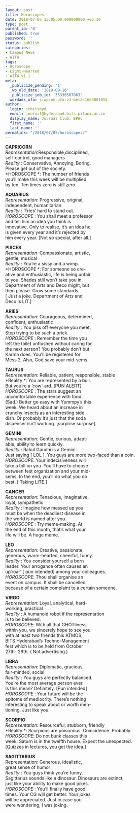 ```yaml
---
layout: post
title: Horoscopes
date: 2018-07-05 15:05:00.000000000 +05:30
type: post
parent_id: '0'
published: true
password: ''
status: publish
categories:
- Campus News
- WITW
tags:
- Horoscope
- Light-Hearted
- WITW v1.1
meta:
  _publicize_pending: '1'
  _wp_old_date: '2019-09-16'
  _publicize_job_id: '35336587063'
  wordads_ufa: s:wpcom-ufa-v3-beta:1663801055
author:
  login: jcbitshyd
  email: journal@hyderabad.bits-pilani.ac.in
  display_name: Journal Club, BPHC
  first_name: ''
  last_name: ''
permalink: "/2018/07/05/horoscopes/"
---
```

<p><!-- wp:paragraph --></p>
<p><strong>CAPRICORN</strong><br />
<em>Representation</em>:Responsible,disciplined,<br />
self-control, good managers<br />
<em>Reality</em> : Conservative, Annoying, Boring.<br />
Please get out of the society.<br />
*HOROSCOPE *: The number of friends<br />
you’ll make this week will be multiplied<br />
by ten. Ten times zero is still zero.</p>
<p><!-- /wp:paragraph --></p>
<p><!-- wp:paragraph --></p>
<p><strong>AQUARIUS</strong><br />
<em>Representation</em>: Progressive, original,<br />
independent, humanitarian<br />
<em>Reality</em> : ‘Tries’ hard to stand out.<br />
<em>HOROSCOPE</em> : You shall meet a professor<br />
and tell him an idea you think is<br />
innovative. Only to realise, it’s an idea he<br />
is given every year and it’s rejected by<br />
him every year. [Not so special, after all.]</p>
<p><!-- /wp:paragraph --></p>
<p><!-- wp:paragraph --></p>
<p><strong>PISCES</strong><br />
<em>Representation</em> :Compassionate, artistic,<br />
gentle, musical<br />
<em>Reality</em> : You’re a sissy and a wimp.<br />
*HOROSCOPE *: For someone so cre-<br />
ative and enthusiastic, life is being unfair<br />
to you. Shades still won’t take you in.<br />
Department of Arts and Deco might, but<br />
then please. Grow some standards.<br />
[ Just a joke. Department of Arts and<br />
Deco is LIT.]</p>
<p><!-- /wp:paragraph --></p>
<p><!-- wp:paragraph --></p>
<p><strong>ARIES</strong><br />
<em>Representation</em>: Courageous, determined,<br />
confident, enthusiastic<br />
<em>Reality</em> : You piss off everyone you meet.<br />
Stop trying to be such a prick.<br />
<em>HOROSCOPE</em> : Remember the time you<br />
left the toilet unflushed without caring for<br />
the next person? You probably don’t but<br />
Karma does. You’ll be registered for<br />
Mess 2. Also, God save your mid-sems.</p>
<p><!-- /wp:paragraph --></p>
<p><!-- wp:paragraph --></p>
<p><strong>TAURUS</strong><br />
<em>Representation</em>: Reliable, patient, responsible, stable<br />
*Reality *: You are represented by a bull.<br />
But you’re a ‘cow’-ard. [PUN ALERT]<br />
<em>HOROSCOPE</em> : The stars suggest an<br />
uncomfortable experience with food.<br />
(Sad.) Better go easy with Yummpy’s this<br />
week. We heard about an increase in<br />
crunchy insects as an interesting side<br />
dish. Or probably it’s just that the soda<br />
dispenser isn’t working. [surprise surprise].</p>
<p><!-- /wp:paragraph --></p>
<p><!-- wp:paragraph --></p>
<p><strong>GEMINI</strong><br />
<em>Representation</em>: Gentle, curious, adapt-<br />
able, ability to learn quickly.<br />
<em>Reality</em> : Rahul Gandhi is a Gemini.<br />
Just saying [ LOL ]. You guys are more two-faced than a coin.<br />
<em>HOROSCOPE</em>: Your indecisiveness will<br />
take a toll on you. You’ll have to choose<br />
between fest organization and your mid-<br />
sems. In the end, you’ll do what you do<br />
best. [ Taking LITE.]</p>
<p><!-- /wp:paragraph --></p>
<p><!-- wp:paragraph --></p>
<p><strong>CANCER</strong><br />
<em>Representation</em>: Tenacious, imaginative,<br />
loyal, sympathetic<br />
<em>Reality</em> : Imagine how messed up you<br />
must be when the deadliest disease in<br />
the world is named after you.<br />
<em>HOROSCOPE</em> : Try meme-making. At<br />
the end of this month, that’s what your<br />
life will be. A huge meme.</p>
<p><!-- /wp:paragraph --></p>
<p><!-- wp:paragraph --></p>
<p><strong>LEO</strong><br />
<em>Representation</em>: Creative, passionate,<br />
generous, warm-hearted, cheerful, funny.<br />
<em>Reality</em> : You consider yourself a born<br />
leader. Your arrogance often causes an<br />
up’roar’ [ pun intended] among your colleagues.<br />
<em>HOROSCOPE</em>: Thou shall organise an<br />
event on campus. It shall be cancelled<br />
because of a certain complaint to a certain someone.</p>
<p><!-- /wp:paragraph --></p>
<p><!-- wp:paragraph --></p>
<p><strong>VIRGO</strong><br />
<em>Representation</em>: Loyal, analytical, hard-<br />
working, practical<br />
<em>Reality</em> : A humanoid robot if the representation<br />
is to be believed.<br />
<em>HOROSCOPE</em>: With all that GHOTliness<br />
within you, we sincerely hope to see you<br />
with at least two friends this ATMOS,<br />
BITS Hyderabad’s Techno-Management<br />
fest which is to be held from October<br />
27th- 29th. ( Not advertising.)</p>
<p><!-- /wp:paragraph --></p>
<p><!-- wp:paragraph --></p>
<p><strong>LIBRA</strong><br />
<em>Representation</em>: Diplomatic, gracious,<br />
fair-minded, social.<br />
<em>Reality</em> : You guys are perfectly balanced.<br />
You’re the most average person ever.<br />
Is this mean? Definitely. [Pun intended]<br />
<em>HOROSCOPE</em> : Your future will be the<br />
epitome of mediocrity. There’s nothing<br />
interesting to speak about or worth men-<br />
tioning. Just like you.</p>
<p><!-- /wp:paragraph --></p>
<p><!-- wp:paragraph --></p>
<p><strong>SCORPIO</strong><br />
<em>Representation</em>: Resourceful, stubborn, friendly<br />
*Reality *: Scorpions are poisonous. Coincidence. Probably.<br />
<em>HOROSCOPE</em>: Do not bunk classes this<br />
week. Saturn is in the twelfth house. Expect the unexpected.<br />
[Quizzes in lectures, you get the idea.]</p>
<p><!-- /wp:paragraph --></p>
<p><!-- wp:paragraph --></p>
<p><strong>SAGITTARIUS</strong><br />
Representation: Generous, idealistic,<br />
great sense of humor<br />
<em>Reality</em> : You guys think you’re funny.<br />
Sagittarius sounds like a dinosaur. Dinosaurs are extinct,<br />
just like your ability to make good jokes.<br />
<em>HOROSCOPE</em> : You’ll finally have good<br />
times. Your CG will get better. Your jokes<br />
will be appreciated. Just in case you<br />
were wondering, I was joking.</p>
<p><!-- /wp:paragraph --></p>
